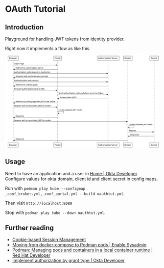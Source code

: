 # OAuth Tutorial

## Introduction

Playground for handling JWT tokens from identity provider.

Right now it implements a flow as like this.

![Oauth and JWT token flow](flow.svg)

## Usage

Need to have an application and a user in [Home \| Okta
Developer](https://developer.okta.com/). Configure values for okta
domain, client id and client secret in config maps.

Run with
`podman play kube --configmap _conf_broker.yml,_conf_portal.yml --build oauthtut.yml`.

Then visit `http://localhost:8080`

Stop with `podman play kube --down oauthtut.yml`.

## Further reading

-   [Cookie-based Session
    Management](https://davidgorski.ca/posts/sessions/)
-   [Moving from docker-compose to Podman pods \| Enable
    Sysadmin](https://www.redhat.com/sysadmin/compose-podman-pods)
-   [Podman: Managing pods and containers in a local container runtime
    \| Red Hat
    Developer](https://developers.redhat.com/blog/2019/01/15/podman-managing-containers-pods#pods_and_container_management)
-   [Implement authorization by grant type \| Okta
    Developer](https://developer.okta.com/docs/guides/implement-grant-type/authcode/main/#request-an-authorization-code)
